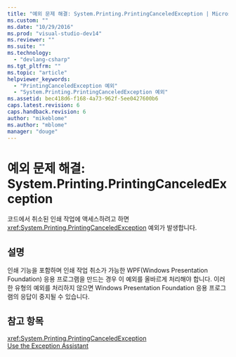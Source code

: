 ```yaml
---
title: "예외 문제 해결: System.Printing.PrintingCanceledException | Microsoft Docs"
ms.custom: ""
ms.date: "10/29/2016"
ms.prod: "visual-studio-dev14"
ms.reviewer: ""
ms.suite: ""
ms.technology: 
  - "devlang-csharp"
ms.tgt_pltfrm: ""
ms.topic: "article"
helpviewer_keywords: 
  - "PrintingCanceledException 예외"
  - "System.Printing.PrintingCanceledException 예외"
ms.assetid: bec418d6-f168-4a73-962f-5ee0427600b6
caps.latest.revision: 6
caps.handback.revision: 6
author: "mikeblome"
ms.author: "mblome"
manager: "douge"
---
```

# 예외 문제 해결: System.Printing.PrintingCanceledException
코드에서 취소된 인쇄 작업에 액세스하려고 하면 <xref:System.Printing.PrintingCanceledException> 예외가 발생합니다.  
  
## 설명  
 인쇄 기능을 포함하며 인쇄 작업 취소가 가능한 WPF\(Windows Presentation Foundation\) 응용 프로그램을 만드는 경우 이 예외를 올바르게 처리해야 합니다. 이러한 유형의 예외를 처리하지 않으면 Windows Presentation Foundation 응용 프로그램의 응답이 중지될 수 있습니다.  
  
## 참고 항목  
 <xref:System.Printing.PrintingCanceledException>   
 [Use the Exception Assistant](../Topic/How%20to:%20Use%20the%20Exception%20Assistant.md)